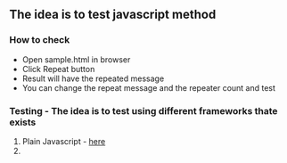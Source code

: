 ## The idea is to test javascript method

### How to check
  - Open sample.html in browser
  - Click Repeat button
  - Result will have the repeated message
  - You can change the repeat message and the repeater count and test

### Testing - The idea is to test using different frameworks thate exists
  1. Plain Javascript - [here](./basic-testing/README.md)
  2. 